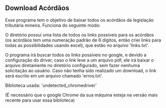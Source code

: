 Download Acórdãos
---
Esse programa tem o objetivo de baixar todos os acórdãos da legislação tributária mineira.
Funciona do seguinte modo:

O diretório possui uma lista de todos os links possíveis para os acórdãos (os acórdãos tem uma numeração padrão de 6 dígitos, então criei links para todas as possibilidades usando excel), que estão no arquivo 'links.txt'.

O programa irá buscar todos os links possíveis no google, e devido a configuração do driver, caso o link leve a um arquivo pdf, ele irá baixar o arquivo diretamente no diretório configurado, sem fazer nenhuma solicitação ao usuário. Caso não tenha sido realizado um download, o link será escrito em um arquivo chamado 'erros.txt'.

Biblioteca usada: 'undetected_chromedriver'

(É necessário que o google Chrome da sua máquina esteja na versão mais recente para usar essa biblioteca)


